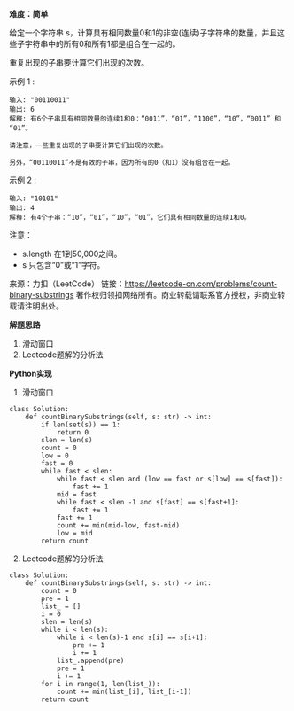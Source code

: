 **难度：简单**     

给定一个字符串 s，计算具有相同数量0和1的非空(连续)子字符串的数量，并且这些子字符串中的所有0和所有1都是组合在一起的。

重复出现的子串要计算它们出现的次数。

示例 1 :
```
输入: "00110011"
输出: 6
解释: 有6个子串具有相同数量的连续1和0：“0011”，“01”，“1100”，“10”，“0011” 和 “01”。

请注意，一些重复出现的子串要计算它们出现的次数。

另外，“00110011”不是有效的子串，因为所有的0（和1）没有组合在一起。
```
示例 2 :
```
输入: "10101"
输出: 4
解释: 有4个子串：“10”，“01”，“10”，“01”，它们具有相同数量的连续1和0。
```
注意：

- s.length 在1到50,000之间。
- s 只包含“0”或“1”字符。

来源：力扣（LeetCode）
链接：https://leetcode-cn.com/problems/count-binary-substrings
著作权归领扣网络所有。商业转载请联系官方授权，非商业转载请注明出处。       

**解题思路**     

1. 滑动窗口
2. Leetcode题解的分析法


**Python实现**     
1. 滑动窗口
```
class Solution:
    def countBinarySubstrings(self, s: str) -> int:
        if len(set(s)) == 1:
            return 0
        slen = len(s)
        count = 0
        low = 0
        fast = 0
        while fast < slen:
            while fast < slen and (low == fast or s[low] == s[fast]):
                fast += 1
            mid = fast
            while fast < slen -1 and s[fast] == s[fast+1]:
                fast += 1
            fast += 1
            count += min(mid-low, fast-mid)
            low = mid
        return count
```
2. Leetcode题解的分析法
```
class Solution:
    def countBinarySubstrings(self, s: str) -> int:
        count = 0
        pre = 1
        list_ = []
        i = 0
        slen = len(s)
        while i < len(s):
            while i < len(s)-1 and s[i] == s[i+1]:
                pre += 1
                i += 1
            list_.append(pre)
            pre = 1
            i += 1
        for i in range(1, len(list_)):
            count += min(list_[i], list_[i-1])
        return count
```